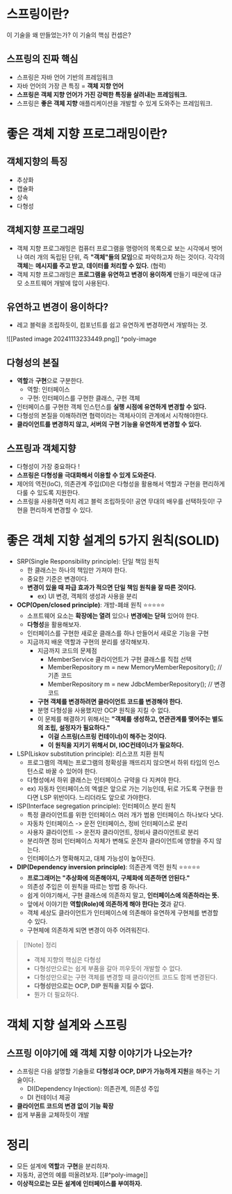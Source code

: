 # 스프링이란?
이 기술을 왜 만들었는가?
이 기술의 핵심 컨셉은?

## 스프링의 진짜 핵심
- 스프링은 자바 언어 기반의 프레임워크
- 자바 언어의 가장 큰 특징 = **객체 지향 언어**
- **스프링은 객체 지향 언어가 가진 강력한 특징을 살려내는 프레임워크.**
- 스프링은 **좋은 객체 지향** 애플리케이션을 개발할 수 있게 도와주는 프레임워크.


# 좋은 객체 지향 프로그래밍이란?
## 객체지향의 특징
- 추상화
- 캡슐화
- 상속
- 다형성
## 객체지향 프로그래밍
- 객체 지향 프로그래밍은 컴퓨터 프로그램을 명령어의 목록으로 보는 시각에서 벗어나 여러 개의 독립된 단위, 즉 **"객체"들의 모임**으로 파악하고자 하는 것이다. 각각의 **객체**는 **메시지를 주고 받고**, **데이터를 처리할 수 있다.** (협력)
- 객체 지향 프로그래밍은 **프로그램을 유연하고 변경이 용이하게** 만들기 때문에 대규모 소프트웨어 개발에 많이 사용된다.

## 유연하고 변경이 용이하다?
- 레고 블럭을 조립하듯이, 컴포넌트를 쉽고 유연하게 변경하면서 개발하는 것.


![[Pasted image 20241113233449.png]] ^poly-image


## 다형성의 본질
- **역할**과 **구현**으로 구분한다.
	- 역할: 인터페이스
	- 구현: 인터페이스를 구현한 클래스, 구현 객체
- 인터페이스를 구현한 객체 인스턴스를 **실행 시점에 유연하게 변경할 수 있다.**
- 다형성의 본질을 이해하려면 협력이라는 객체사이의 관계에서 시작해야한다.
- **클라이언트를 변경하지 않고, 서버의 구현 기능을 유연하게 변경할 수 있다.**


## 스프링과 객체지향
- 다형성이 가장 중요하다 !
- **스프링은 다형성을 극대화해서 이용할 수 있게 도와준다.**
- 제어의 역전(IoC), 의존관계 주입(DI)은 다형성을 활용해서 역할과 구현을 편리하게 다룰 수 있도록 지원한다.
- 스프링을 사용하면 마치 레고 블럭 조립하듯이! 공연 무대의 배우를 선택하듯이! 구현을 편리하게 변경할 수 있다.

# 좋은 객체 지향 설계의 5가지 원칙(SOLID)
- SRP(Single Responsibility principle): 단일 책임 원칙
	- 한 클래스는 하나의 책임만 가져야 한다.
	- 중요한 기준은 변경이다.
	- **변경이 있을 때 파급 효과가 적으면 단일 책임 원칙을 잘 따른 것이다.**
		- ex) UI 변경, 객체의 생성과 사용을 분리
- **OCP(Open/closed principle)**: 개방-폐쇄 원칙 ⭐️⭐️⭐️⭐️⭐️
	- 소프트웨어 요소는 **확장에는 열려** 있으나 **변경에는 닫혀** 있어야 한다.
	- **다형성**을 활용해보자.
	- 인터페이스를 구현한 새로운 클래스를 하나 만들어서 새로운 기능을 구현
	- 지금까지 배운 역할과 구현의 분리를 생각해보자.
		- 지금까지 코드의 문제점
			- MemberService 클라이언트가 구현 클래스를 직접 선택
			- MemberRepository m = new MemoryMemberRepository(); // 기존 코드
			- MemberRepository m = new JdbcMemberRepository(); // 변경 코드
		- **구현 객체를 변경하려면 클라이언트 코드를 변경해야 한다.**
		- 분명 다형성을 사용했지만 OCP 원칙을 지킬 수 없다.
		- 이 문제를 해결하기 위해서는 **"객체를 생성하고, 연관관계를 맺어주는 별도의 조립, 설정자가 필요하다."**
			- **이걸 스프링(스프링 컨테이너)이 해주는 것이다.**
			- **이 원칙을 지키기 위해서 DI, IOC컨테이너가 필요하다.**
- LSP(Liskov substitution principle): 리스코프 치환 원칙
	- 프로그램의 객체는 프로그램의 정확성을 깨뜨리지 않으면서 하위 타입의 인스턴스로 바꿀 수 있어야 한다.
	- 다형성에서 하위 클래스는 인터페이스 규약을 다 지켜야 한다.
	- ex) 자동차 인터페이스의 엑셀은 앞으로 가는 기능인데, 뒤로 가도록 구현을 한다면 LSP 위반이다. 느리더라도 앞으로 가야한다.
- ISP(Interface segregation principle): 인터페이스 분리 원칙
	- 특정 클라이언트를 위한 인터페이스 여러 개가 범용 인터페이스 하나보다 낫다.
	- 자동차 인터페이스 -> 운전 인터페이스, 정비 인터페이스로 분리
	- 사용자 클라이언트 -> 운전자 클라이언트, 정비사 클라이언트로 분리
	- 분리하면 정비 인터페이스 자체가 변해도 운전자 클라이언트에 영향을 주지 않는다.
	- 인터페이스가 명확해지고, 대체 가능성이 높아진다.
- **DIP(Dependency inversion principle)**: 의존관계 역전 원칙 ⭐️⭐️⭐️⭐️⭐️
	- **프로그래머는 "추상화에 의존해야지, 구체화에 의존하면 안된다."**
	- 의존성 주입은 이 원칙을 따르는 방법 중 하나다.
	- 쉽게 이야기해서, 구현 클래스에 의존하지 말고, **인터페이스에 의존하라는 뜻.**
	- 앞에서 이야기한 **역할(Role)에 의존하게 해야 한다는 것**과 같다.
	- 객체 세상도 클라이언트가 인터페이스에 의존해야 유연하게 구현체를 변경할 수 있다.
	- 구현체에 의존하게 되면 변경이 아주 어려워진다.

>[!Note] 정리
>- 객체 지향의 핵심은 다형성
>- 다형성만으로는 쉽게 부품을 갈아 끼우듯이 개발할 수 없다.
>- 다형성만으로는 구현 객체를 변경할 때 클라이언트 코드도 함께 변경된다.
>- **다형성만으로는 OCP, DIP 원칙을 지킬 수 없다.**
>- 뭔가 더 필요하다.

# 객체 지향 설계와 스프링
## 스프링 이야기에 왜 객체 지향 이야기가 나오는가?
- 스프링은 다음 설명할 기술들로 **다형성과 OCP, DIP가 가능하게 지원**을 해주는 기술이다.
	- DI(Dependency Injection): 의존관계, 의존성 주입
	- DI 컨테이너 제공
- **클라이언트 코드의 변경 없이 기능 확장**
- 쉽게 부품을 교체하듯이 개발


# 정리
- 모든 설계에 **역할**과 **구현**을 분리하자.
- 자동차, 공연의 예를 떠올려보자. [[#^poly-image]]
- **이상적으로는 모든 설계에 인터페이스를 부여하자.**



